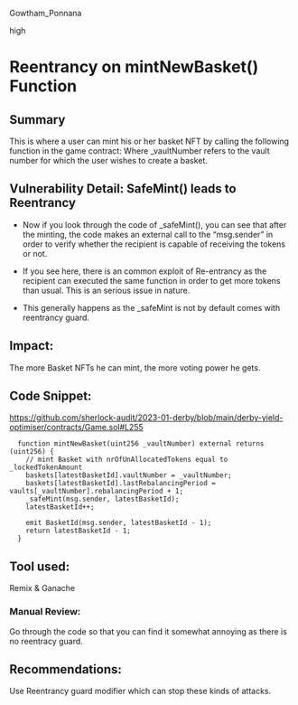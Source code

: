 Gowtham_Ponnana

high

# Reentrancy on mintNewBasket() Function

## Summary
This is where a user can mint his or her basket NFT by calling the following function in the game contract: Where _vaultNumber refers to the vault number for which the user wishes to create a basket.

## Vulnerability Detail: SafeMint() leads to Reentrancy
* Now if you look through the code of _safeMint(), you can see that after the minting, the code makes an external call to the “msg.sender” in order to verify whether the recipient is capable of receiving the tokens or not. 

* If you see here, there is an common exploit of Re-entrancy as the recipient can executed the same function in order to get more tokens than usual. This is an serious issue in nature. 

* This generally happens as the _safeMint is not by default comes with reentrancy guard. 

## Impact: 
 The more Basket NFTs he can mint, the more voting power he gets.

## Code Snippet: 
https://github.com/sherlock-audit/2023-01-derby/blob/main/derby-yield-optimiser/contracts/Game.sol#L255

```solidity
  function mintNewBasket(uint256 _vaultNumber) external returns (uint256) {
    // mint Basket with nrOfUnAllocatedTokens equal to _lockedTokenAmount
    baskets[latestBasketId].vaultNumber = _vaultNumber;
    baskets[latestBasketId].lastRebalancingPeriod = vaults[_vaultNumber].rebalancingPeriod + 1;
    _safeMint(msg.sender, latestBasketId);
    latestBasketId++;

    emit BasketId(msg.sender, latestBasketId - 1);
    return latestBasketId - 1;
  }
```

## Tool used: 
Remix & Ganache

### Manual Review: 
Go through the code so that you can find it somewhat annoying as there is no reentracy guard.

## Recommendations: 

Use Reentrancy guard modifier which can stop these kinds of attacks. 
